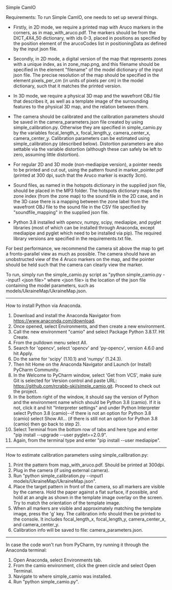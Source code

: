 Simple CamIO

Requirements: To run Simple CamIO, one needs to set up several things. 

- Firstly, in 2D mode, we require a printed map with Aruco markers in the corners, as in map_with_aruco.pdf. The markers should be from the DICT_4X4_50 dictionary, with ids 0-3, placed in positions as specified by the position element of the arucoCodes list in positioningData as defined by the input json file.  

- Secondly, in 2D mode, a digital version of the map that represents zones with a unique index, as in zone_map.png, and this filename should be specified in the element "filename" of the model dictionary of the input json file. The precise resolution of the map should be specified in the element pixels_per_cm (in units of pixels per cm) in the model dictionary, such that it matches the printed version. 

- In 3D mode, we require a physical 3D map and the wavefront OBJ file that describes it, as well as a template image of the surrounding features to the physical 3D map, and the relation between them.
  
- The camera should be calibrated and the calibration parameters should be saved in the camera_parameters.json file created by using simple_calibration.py. Otherwise they are specified in simple_camio.py by the variables focal_length_x, focal_length_y, camera_center_x, camera_center_y. Calibration parameters can be estimated using simple_calibration.py (described below).  Distortion parameters are also settable via the variable distortion (although these can safely be left to zero, assuming little distortion). 

- For regular 2D and 3D mode (non-mediapipe version), a pointer needs to be printed and cut out, using the pattern found in marker_pointer.pdf (printed at 300 dpi, such that the Aruco marker is exactly 3cm).

- Sound files, as named in the hotspots dictionary in the supplied json file, should be placed in the MP3 folder. The hotspots dictionary maps the zone index (from the zone map) to the sound file in the 2D case, and in the 3D case there is a mapping between the zone label from the wavefront OBJ file to the sound file in the CSV file specified by "soundfile_mapping" in the supplied json file.

- Python 3.8 installed with opencv, numpy, scipy, mediapipe, and pyglet libraries (most of which can be installed through Anaconda, except mediapipe and pyglet which need to be installed via pip). The required library versions are specified in the requirements.txt file.

For best performance, we recommend the camera sit above the map to get a fronto-parallel view as much as possible. The camera should have an unobstructed view of the 4 Aruco markers on the map, and the pointer should be held such that the camera can clearly view the marker.

To run, simply run the simple_camio.py script as "python simple_camio.py --input1 \<json file\>" where \<json file\> is the location of the json file containing the model parameters, such as models/UkraineMap/UkraineMap.json. 

__________________________________________________
How to install Python via Anaconda.
1. Download and install the Anaconda Navigator from https://www.anaconda.com/download.
2. Once opened, select Environments, and then create a new environment.
3. Call the new environment "camio" and select Package Python 3.8.17. Hit Create.
4. From the pulldown menu select All.
5. Search for 'opencv', select 'opencv' and 'py-opencv', version 4.6.0 and hit Apply.
7. Do the same for 'scipy' (1.10.1) and 'numpy' (1.24.3).
8. Then hit Home on the Anaconda Navigator and Launch (or Install) PyCharm Community.
9. In the Welcome to PyCharm window, select 'Get from VCS', make sure Git is selected for Version control and paste URL: https://github.com/rcrabb-ski/simple_camio.git. Proceed to check out the project.
10. In the bottom right of the window, it should say the version of Python and the environment name which should be Python 3.8 (camio).  If it is not, click it and hit "Interpreter settings" and under Python Interpreter select Python 3.8 (camio)--if there is not an option for Python 3.8 (camio) select Show All... (if there is still not an option for Python 3.8 (camio) then go back to step 2).
11. Select Terminal from the bottom row of tabs and here type and enter "pip install --upgrade --user pyglet==2.0.9".
12. Again, from the terminal type and enter "pip install --user mediapipe".


--------------------------------------------------
How to estimate calibration parameters using simple_calibration.py:

1. Print the pattern from map_with_aruco.pdf. Should be printed at 300dpi.
2. Plug in the camera (if using external camera).
3. Run "python simple_calibration.py --input1 models/UkraineMap/UkraineMap.json".
4. Place the target pattern in front of the camera, so all markers are visible by the camera. Hold the paper against a flat surface, if possible, and hold at an angle as shown in the template image overlay on the screen. Try to match the orientation of the template image.
5. When all markers are visible and approximately matching the template image, press the 'g' key.  The calibration info should then be printed to the console. It includes focal_length_x, focal_length_y, camera_center_x, and camera_center_y.
6. Calibration info will be saved to file: camera_parameters.json.


--------------------------------------------------
In case the code won't run from PyCharm, try running it through the Anaconda terminal:

1. Open Anaconda, select Environments tab.
2. From the camio environment, click the green circle and select Open Terminal.
3. Navigate to where simple_camio was installed.
4. Run "python simple_camio.py".
